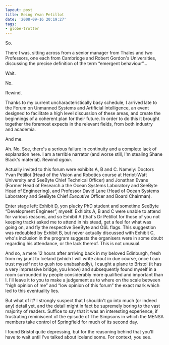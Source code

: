 ```yaml
---
layout: post
title: Being Yvan Petillot
date: '2008-09-16 20:19:27'
tags:
- globe-trotter
---
```


So.  

There I was, sitting across from a senior manager from Thales and two Professors, one each from Cambridge and Robert Gordon's Universities, discussing the precise definition of the term “emergent behaviour”...  

Wait.  

No.  

Rewind.  

<!-- More -->

Thanks to my current uncharacteristically basy schedule, I arrived late to the Forum on Unmanned Systems and Artificial Intelligence, an event designed to facilitate a high level discussion of these areas, and create the beginnings of a coherent plan for their future. In order to do this it brought together the foremost expects in the relevant fields, from both industry and academia.  

And me.  

Ah. No. See, there's a serious failure in continuity and a complete lack of explanation here. I am a terrible narrator (and worse still, I'm stealing Shane Black's material). Rewind _again_.  

Actually invited to this forum were exhibits A, B and C. Namely: Doctors Yvan Petillot (Head of the Vision and Robotics course at Heriot-Watt University and SeeByte Chief Technical Officer) and Jonathan Evans (Former Head of Research a the Ocean Systems Laboratory and SeeByte Head of Engineering), and Professor David Lane (Head of Ocean Systems Laboratory and SeeByte Chief _Executive_ Officer and Board Chairman).  

Enter stage left: Exhibit D, yon plucky PhD student and sometime SeeByte “Development Engineer”, myself. Exhibits A, B and C were unable to attend for various reasons, and so Exhibit A (that's Dr Petillot for those of you not keeping track) asked me to attend in his stead, get a feel for what was going on, and fly the respective SeeByte and OSL flags. This suggestion was redoubled by Exhibit B, but never actually discussed with Exhibit C, who's inclusion in the program suggests the organisers were in some doubt regarding his attendance, or the lack thereof. This is not unusual.  

And so, a mere 12 hours after arriving back in my beloved Edinburgh, fresh from my jaunt to Iceland (which I will write about in due course, once I can trust myself not to gush too unabashedly), I caught a plane to Bristol (it has a very impressive bridge, you know) and subsequently found myself in a room surrounded by people considerably more qualified and important than I. I'll leave it to you to make a judgement as to where on the scale between “high opinion of me” and “low opinion of this forum” the exact mark which led to this eventuality lies.  

But what of it? I strongly suspect that I shouldn't go into much (or indeed any) detail yet, and the detail might in fact be supremely boring to the vast majority of readers. Suffice to say that it was an interesting experience, if frustrating reminiscent of the episode of The Simpsons in which the MENSA members take control of Springfield for much of its second day. 

I found Bristol quite depressing, but for the reasoning behind that you'll have to wait until I've talked about Iceland some. For context, you see.
